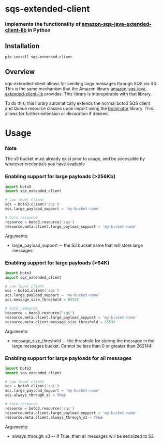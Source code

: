 # sqs-extended-client

### Implements the functionality of [amazon-sqs-java-extended-client-lib](https://github.com/awslabs/amazon-sqs-java-extended-client-lib) in Python

## Installation
```
pip install sqs-extended-client
```


## Overview
sqs-extended-client allows for sending large messages through SQS via S3. This is the same mechanism that the Amazon library
[amazon-sqs-java-extended-client-lib](https://github.com/awslabs/amazon-sqs-java-extended-client-lib) provides. This library is
interoperable with that library.

To do this, this library automatically extends the normal boto3 SQS client and Queue resource classes upon import using the [botoinator](https://github.com/QuiNovas/botoinator) library. This allows for further extension or decoration if desired.

# Usage

### Note
The s3 bucket must already exist prior to usage, and be accessible by whatever credentials you have available


### Enabling support for large payloads (>256Kb)

```python
import boto3
import sqs_extended_client

# Low level client
sqs = boto3.client('sqs')
sqs.large_payload_support = 'my-bucket-name'

# boto resource
resource = boto3.resource('sqs')
resource.meta.client.large_payload_support = 'my-bucket-name'
```
Arguments:
* large_payload_support -- the S3 bucket name that will store large messages.

### Enabling support for large payloads (>64K)
```python
import boto3
import sqs_extended_client

# Low level client
sqs = boto3.client('sqs')
sqs.large_payload_support = 'my-bucket-name'
sqs.message_size_threshold = 65536

# boto resource
resource = boto3.resource('sqs')
resource.meta.client.large_payload_support = 'my-bucket-name'
resource.meta.client.message_size_threshold = 65536
```
Arguments:
* message_size_threshold -- the threshold for storing the message in the large messages bucket. Cannot be less than 0 or greater than 262144

### Enabling support for large payloads for all messages
```python
import boto3
import sqs_extended_client

# Low level client
sqs = boto3.client('sqs')
sqs.large_payload_support = 'my-bucket-name'
sqs.always_through_s3 = True

# boto resource
resource = boto3.resource('sqs')
resource.meta.client.large_payload_support = 'my-bucket-name'
resource.meta.client.always_through_s3 = True
```
Arguments:
* always_through_s3 -- if True, then all messages will be serialized to S3.
